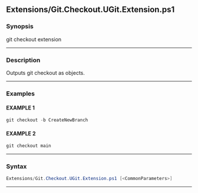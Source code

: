 
Extensions/Git.Checkout.UGit.Extension.ps1
------------------------------------------
### Synopsis
git checkout extension

---
### Description

Outputs git checkout as objects.

---
### Examples
#### EXAMPLE 1
```PowerShell
git checkout -b CreateNewBranch
```

#### EXAMPLE 2
```PowerShell
git checkout main
```

---
### Syntax
```PowerShell
Extensions/Git.Checkout.UGit.Extension.ps1 [<CommonParameters>]
```
---


